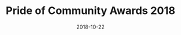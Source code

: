 ---
title: 'Pride of Community Awards 2018'
image_path: /assets/images/previous_events/community_awards_2018.jpg
date: 2018-10-22
---